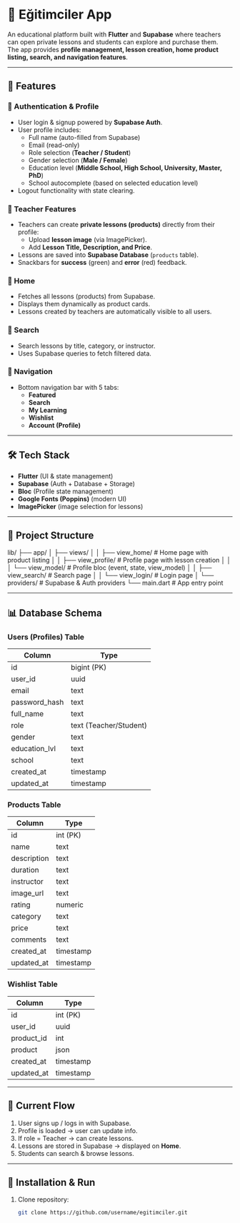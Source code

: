# 📘 Eğitimciler App

An educational platform built with **Flutter** and **Supabase** where teachers can open private lessons and students can explore and purchase them.  
The app provides **profile management, lesson creation, home product listing, search, and navigation features**.

---

## 🚀 Features

### 🔹 Authentication & Profile
- User login & signup powered by **Supabase Auth**.  
- User profile includes:  
  - Full name (auto-filled from Supabase)  
  - Email (read-only)  
  - Role selection (**Teacher / Student**)  
  - Gender selection (**Male / Female**)  
  - Education level (**Middle School, High School, University, Master, PhD**)  
  - School autocomplete (based on selected education level)  
- Logout functionality with state clearing.

### 🔹 Teacher Features
- Teachers can create **private lessons (products)** directly from their profile:  
  - Upload **lesson image** (via ImagePicker).  
  - Add **Lesson Title, Description, and Price**.  
- Lessons are saved into **Supabase Database** (`products` table).  
- Snackbars for **success** (green) and **error** (red) feedback.

### 🔹 Home
- Fetches all lessons (products) from Supabase.  
- Displays them dynamically as product cards.  
- Lessons created by teachers are automatically visible to all users.  

### 🔹 Search
- Search lessons by title, category, or instructor.  
- Uses Supabase queries to fetch filtered data.  

### 🔹 Navigation
- Bottom navigation bar with 5 tabs:  
  - **Featured**  
  - **Search**  
  - **My Learning**  
  - **Wishlist**  
  - **Account (Profile)**  

---

## 🛠️ Tech Stack

- **Flutter** (UI & state management)  
- **Supabase** (Auth + Database + Storage)  
- **Bloc** (Profile state management)  
- **Google Fonts (Poppins)** (modern UI)  
- **ImagePicker** (image selection for lessons)  

---

## 📂 Project Structure

lib/
├── app/
│ ├── views/
│ │ ├── view_home/ # Home page with product listing
│ │ ├── view_profile/ # Profile page with lesson creation
│ │ │ └── view_model/ # Profile bloc (event, state, view_model)
│ │ ├── view_search/ # Search page
│ │ └── view_login/ # Login page
│ └── providers/ # Supabase & Auth providers
└── main.dart # App entry point

---

## 📊 Database Schema

### Users (Profiles) Table
| Column        | Type                        |
|---------------|-----------------------------|
| id            | bigint (PK)                 |
| user_id       | uuid                        |
| email         | text                        |
| password_hash | text                        |
| full_name     | text                        |
| role          | text (Teacher/Student)      |
| gender        | text                        |
| education_lvl | text                        |
| school        | text                        |
| created_at    | timestamp                   |
| updated_at    | timestamp                   |

### Products Table
| Column      | Type              |
|-------------|-------------------|
| id          | int (PK)          |
| name        | text              |
| description | text              |
| duration    | text              |
| instructor  | text              |
| image_url   | text              |
| rating      | numeric           |
| category    | text              |
| price       | text              |
| comments    | text              |
| created_at  | timestamp         |
| updated_at  | timestamp         |

### Wishlist Table
| Column      | Type      |
| ----------- | --------- |
| id          | int (PK)  |
| user\_id    | uuid      |
| product\_id | int       |
| product     | json      |
| created\_at | timestamp |
| updated\_at | timestamp |


---

## 🎯 Current Flow

1. User signs up / logs in with Supabase.  
2. Profile is loaded → user can update info.  
3. If role = Teacher → can create lessons.  
4. Lessons are stored in Supabase → displayed on **Home**.  
5. Students can search & browse lessons.  

---


## 📌 Installation & Run

1. Clone repository:
   ```bash
   git clone https://github.com/username/egitimciler.git
